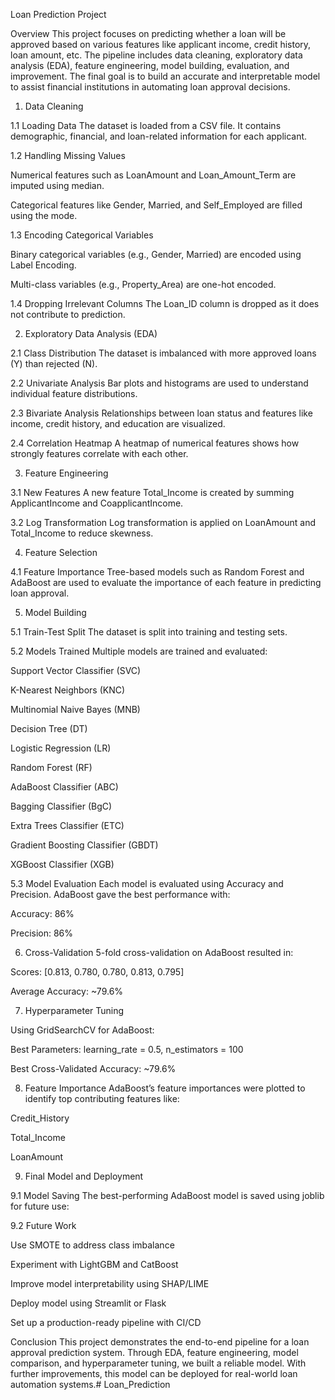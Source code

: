 Loan Prediction Project

Overview
This project focuses on predicting whether a loan will be approved based on various features like applicant income, credit history, loan amount, etc. The pipeline includes data cleaning, exploratory data analysis (EDA), feature engineering, model building, evaluation, and improvement. The final goal is to build an accurate and interpretable model to assist financial institutions in automating loan approval decisions.

1. Data Cleaning

1.1 Loading Data
The dataset is loaded from a CSV file. It contains demographic, financial, and loan-related information for each applicant.

1.2 Handling Missing Values

Numerical features such as LoanAmount and Loan_Amount_Term are imputed using median.

Categorical features like Gender, Married, and Self_Employed are filled using the mode.

1.3 Encoding Categorical Variables

Binary categorical variables (e.g., Gender, Married) are encoded using Label Encoding.

Multi-class variables (e.g., Property_Area) are one-hot encoded.

1.4 Dropping Irrelevant Columns
The Loan_ID column is dropped as it does not contribute to prediction.

2. Exploratory Data Analysis (EDA)

2.1 Class Distribution
The dataset is imbalanced with more approved loans (Y) than rejected (N).

2.2 Univariate Analysis
Bar plots and histograms are used to understand individual feature distributions.

2.3 Bivariate Analysis
Relationships between loan status and features like income, credit history, and education are visualized.

2.4 Correlation Heatmap
A heatmap of numerical features shows how strongly features correlate with each other.

3. Feature Engineering

3.1 New Features
A new feature Total_Income is created by summing ApplicantIncome and CoapplicantIncome.

3.2 Log Transformation
Log transformation is applied on LoanAmount and Total_Income to reduce skewness.

4. Feature Selection

4.1 Feature Importance
Tree-based models such as Random Forest and AdaBoost are used to evaluate the importance of each feature in predicting loan approval.

5. Model Building

5.1 Train-Test Split
The dataset is split into training and testing sets.

5.2 Models Trained
Multiple models are trained and evaluated:

Support Vector Classifier (SVC)

K-Nearest Neighbors (KNC)

Multinomial Naive Bayes (MNB)

Decision Tree (DT)

Logistic Regression (LR)

Random Forest (RF)

AdaBoost Classifier (ABC)

Bagging Classifier (BgC)

Extra Trees Classifier (ETC)

Gradient Boosting Classifier (GBDT)

XGBoost Classifier (XGB)

5.3 Model Evaluation
Each model is evaluated using Accuracy and Precision.
AdaBoost gave the best performance with:

Accuracy: 86%

Precision: 86%

6. Cross-Validation
5-fold cross-validation on AdaBoost resulted in:

Scores: [0.813, 0.780, 0.780, 0.813, 0.795]

Average Accuracy: ~79.6%

7. Hyperparameter Tuning

Using GridSearchCV for AdaBoost:

Best Parameters: learning_rate = 0.5, n_estimators = 100

Best Cross-Validated Accuracy: ~79.6%

8. Feature Importance
AdaBoost’s feature importances were plotted to identify top contributing features like:

Credit_History

Total_Income

LoanAmount

9. Final Model and Deployment

9.1 Model Saving
The best-performing AdaBoost model is saved using joblib for future use:

9.2 Future Work

Use SMOTE to address class imbalance

Experiment with LightGBM and CatBoost

Improve model interpretability using SHAP/LIME

Deploy model using Streamlit or Flask

Set up a production-ready pipeline with CI/CD

Conclusion
This project demonstrates the end-to-end pipeline for a loan approval prediction system. Through EDA, feature engineering, model comparison, and hyperparameter tuning, we built a reliable model. With further improvements, this model can be deployed for real-world loan automation systems.# Loan_Prediction
